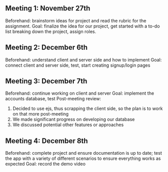 ## Meeting 1: November 27th
Beforehand: brainstorm ideas for project and read the rubric for the assignment.
Goal: finalize the idea for our project, get started with a to-do list breaking down the project, assign roles.

## Meeting 2: December 6th
Beforehand: understand client and server side and how to implement
Goal: connect client and server side, test, start creating signup/login pages

## Meeting 3: December 7th
Beforehand: continue working on client and server
Goal: implement the accounts database, test
Post-meeting review:
1. Decided to use ejs, thus scrapping the client side, so the plan is to work on that more post-meeting
2. We made significant progress on developing our database
3. We discussed potential other features or approaches

## Meeting 4: December 8th
Beforehand: complete project and ensure documentation is up to date; test the app with a variety of different scenarios to ensure everything works as expected
Goal: record the demo video
